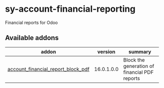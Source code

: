# sy-account-financial-reporting
Financial reports for Odoo

[//]: # (addons)

Available addons
----------------
addon | version | summary
--- | --- | ---
[account_financial_report_block_pdf](account_financial_report_block_pdf/) | 16.0.1.0.0 | Block the generation of financial PDF reports

[//]: # (end addons)
